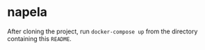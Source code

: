 # napela

After cloning the project, run `docker-compose up` from the directory containing this `README`.
